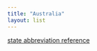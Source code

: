 ```yaml
---
title: "Australia"
layout: list
---
```


[state abbreviation reference](https://en.wikipedia.org/wiki/States_and_territories_of_Australia#States,_territories,_and_external_territories)
